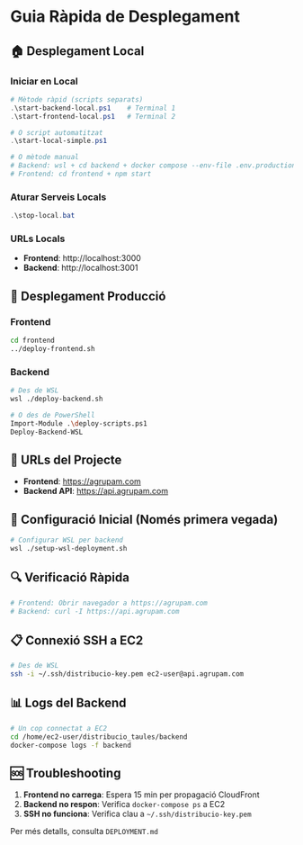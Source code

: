 # Guia Ràpida de Desplegament

## 🏠 Desplegament Local

### Iniciar en Local
```powershell
# Mètode ràpid (scripts separats)
.\start-backend-local.ps1    # Terminal 1
.\start-frontend-local.ps1   # Terminal 2

# O script automatitzat
.\start-local-simple.ps1

# O mètode manual
# Backend: wsl + cd backend + docker compose --env-file .env.production up --build
# Frontend: cd frontend + npm start
```

### Aturar Serveis Locals
```powershell
.\stop-local.bat
```

### URLs Locals
- **Frontend**: http://localhost:3000
- **Backend**: http://localhost:3001

## 🚀 Desplegament Producció

### Frontend
```bash
cd frontend
../deploy-frontend.sh
```

### Backend
```bash
# Des de WSL
wsl ./deploy-backend.sh

# O des de PowerShell
Import-Module .\deploy-scripts.ps1
Deploy-Backend-WSL
```

## 🔗 URLs del Projecte
- **Frontend**: https://agrupam.com
- **Backend API**: https://api.agrupam.com

## 🔧 Configuració Inicial (Només primera vegada)
```bash
# Configurar WSL per backend
wsl ./setup-wsl-deployment.sh
```

## 🔍 Verificació Ràpida
```bash
# Frontend: Obrir navegador a https://agrupam.com
# Backend: curl -I https://api.agrupam.com
```

## 📋 Connexió SSH a EC2
```bash
# Des de WSL
ssh -i ~/.ssh/distribucio-key.pem ec2-user@api.agrupam.com
```

## 📊 Logs del Backend
```bash
# Un cop connectat a EC2
cd /home/ec2-user/distribucio_taules/backend
docker-compose logs -f backend
```

## 🆘 Troubleshooting
1. **Frontend no carrega**: Espera 15 min per propagació CloudFront
2. **Backend no respon**: Verifica `docker-compose ps` a EC2
3. **SSH no funciona**: Verifica clau a `~/.ssh/distribucio-key.pem`

Per més detalls, consulta `DEPLOYMENT.md`
